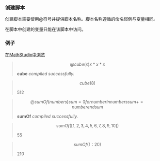 ### 创建脚本

创建脚本需要使用@符号并提供脚本名称。脚本名称遵循的命名惯例与变量相同。

在脚本中创建的变量只能在该脚本中访问。

### 例子

[在MathStudio中浏览](http://mathstud.io/?input[0]=QGN1YmUoeCkNCngqeCp4&input[1]=Y3ViZSg4KQ%3D%3D&input[2]=QHN1bU9mKG51bWJlcnMpDQpzdW0gPSAwDQpmb3IgbnVtYmVyIGluIG51bWJlcnMNCiBzdW0gKz0gbnVtYmVyDQplbmQNCnN1bQ%3D%3D&input[3]=c3VtT2YoWzEsMiwzLDQsNSw2LDcsOCw5LDEwXSk%3D&input[4]=c3VtT2YoMToyMCk%3D)

> ```math
> @cube(x)
> x*x*x
> ```
>
> **cube** *compiled successfully.*

> ```math
> cube(8)
> ```
>
> $512$

> ```math
> @sumOf(numbers)
> sum = 0
> for number in numbers
>   sum += number
> end
> sum
> ```
>
> **sumOf** *compiled successfully.*

> ```math
> sumOf([1, 2, 3, 4, 5, 6, 7, 8, 9, 10])
> ```
>
> $55$

> ```math
> sumOf(1:20)
> ```
>
> $210$
